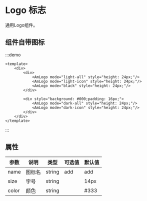 # Logo 标志
通用Logo组件。

## 组件自带图标

:::demo
```vue
<template>
    <div>
        <div>
            <AmLogo mode="light-all" style="height: 24px;"/>
            <AmLogo mode="light-icon" style="height: 24px;"/>
            <AmLogo mode="black" style="height: 24px;"/>
        </div>

        <div style="background: #000;padding: 16px;">
            <AmLogo mode="dark-all" style="height: 24px;"/>
            <AmLogo mode="dark-icon" style="height: 24px;"/>
        </div>
    </div>
</template>
```
:::


## 属性

| 参数 | 说明 | 类型 | 可选值 | 默认值 |
| --- | --- | --- | --- | --- |
| name | 图标名 | string | add | add |
| size | 字号 | string |  | 14px |
| color | 颜色 | string |  | #333 |
